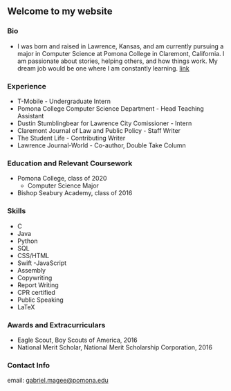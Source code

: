 ## Welcome to my website

### Bio
   - I was born and raised in Lawrence, Kansas, and am currently pursuing a major in Computer Science at Pomona College in Claremont, California. I am passionate about stories, helping others, and how things work. My dream job would be one where I am constantly learning. <a href="/blog.md">link</a>
   
   


### Experience
  - T-Mobile - Undergraduate Intern
  - Pomona College Computer Science Department - Head Teaching Assistant
  - Dustin Stumblingbear for Lawrence City Comissioner - Intern
  - Claremont Journal of Law and Public Policy - Staff Writer
  - The Student Life - Contributing Writer
  - Lawrence Journal-World - Co-author, Double Take Column
  
### Education and Relevant Coursework
  - Pomona College, class of 2020
    - Computer Science Major
  - Bishop Seabury Academy, class of 2016
  
### Skills
   - C
   - Java
   - Python
   - SQL
   - CSS/HTML
   - Swift
    -JavaScript
   - Assembly
   - Copywriting
   - Report Writing
   - CPR certified
   - Public Speaking
   - LaTeX	

### Awards and Extracurriculars
  - Eagle Scout, Boy Scouts of America, 2016
  - National Merit Scholar, National Merit Scholarship Corporation, 2016
  
### Contact Info
  email: [gabriel.magee@pomona.edu](mailto:gabriel.magee@pomona.edu)</p>
